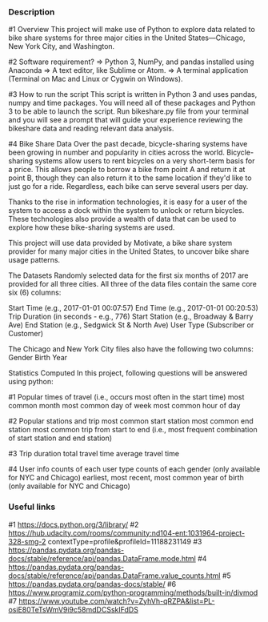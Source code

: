 ### Description

#1 Overview
This project will make use of Python to explore data related to bike share systems for three major cities in the United States—Chicago, New York City, and Washington. 

#2 Software requirement?
=> Python 3, NumPy, and pandas installed using Anaconda
=> A text editor, like Sublime or Atom.
=> A terminal application (Terminal on Mac and Linux or Cygwin on Windows).

#3 How to run the script
This script is written in Python 3 and uses pandas, numpy and time packages. You will need all of these packages and Python 3 to be able to launch the script. 
Run bikeshare.py file from your terminal and you will see a prompt that will guide your experience reviewing the bikeshare data and reading relevant data analysis. 


#4 Bike Share Data
Over the past decade, bicycle-sharing systems have been growing in number and popularity in cities across the world. Bicycle-sharing systems allow users to rent bicycles on a very short-term basis for a price. This allows people to borrow a bike from point A and return it at point B, though they can also return it to the same location if they'd like to just go for a ride. Regardless, each bike can serve several users per day.

Thanks to the rise in information technologies, it is easy for a user of the system to access a dock within the system to unlock or return bicycles. These technologies also provide a wealth of data that can be used to explore how these bike-sharing systems are used.

This project will use data provided by Motivate, a bike share system provider for many major cities in the United States, to uncover bike share usage patterns. 

The Datasets
Randomly selected data for the first six months of 2017 are provided for all three cities. All three of the data files contain the same core six (6) columns:

Start Time (e.g., 2017-01-01 00:07:57)
End Time (e.g., 2017-01-01 00:20:53)
Trip Duration (in seconds - e.g., 776)
Start Station (e.g., Broadway & Barry Ave)
End Station (e.g., Sedgwick St & North Ave)
User Type (Subscriber or Customer)

The Chicago and New York City files also have the following two columns:
Gender
Birth Year

Statistics Computed
In this project, following questions will be answered using python:

#1 Popular times of travel (i.e., occurs most often in the start time)
most common month
most common day of week
most common hour of day

#2 Popular stations and trip
most common start station
most common end station
most common trip from start to end (i.e., most frequent combination of start station and end station)

#3 Trip duration
total travel time
average travel time

#4 User info
counts of each user type
counts of each gender (only available for NYC and Chicago)
earliest, most recent, most common year of birth (only available for NYC and Chicago)

### Useful links

#1 https://docs.python.org/3/library/
#2 https://hub.udacity.com/rooms/community:nd104-ent:1031964-project-328-smg-2 contextType=profile&profileId=11188231149
#3 https://pandas.pydata.org/pandas-docs/stable/reference/api/pandas.DataFrame.mode.html
#4 https://pandas.pydata.org/pandas-docs/stable/reference/api/pandas.DataFrame.value_counts.html
#5 https://pandas.pydata.org/pandas-docs/stable/
#6 https://www.programiz.com/python-programming/methods/built-in/divmod
#7 https://www.youtube.com/watch?v=ZyhVh-qRZPA&list=PL-osiE80TeTsWmV9i9c58mdDCSskIFdDS

